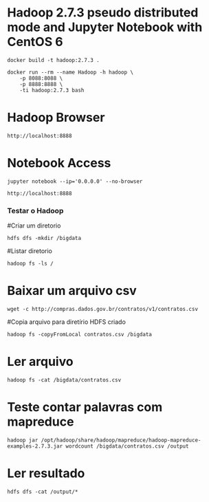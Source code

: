 # Hadoop 2.7.3 pseudo distributed mode and Jupyter Notebook with CentOS 6
```
docker build -t hadoop:2.7.3 .

docker run --rm --name Hadoop -h hadoop \
	-p 8088:8088 \
	-p 8888:8888 \
	-ti hadoop:2.7.3 bash
```
# Hadoop Browser
```
http://localhost:8888
```

# Notebook Access
```
jupyter notebook --ip='0.0.0.0' --no-browser

http://localhost:8888
```

### Testar o Hadoop

#Criar um diretorio
```
hdfs dfs -mkdir /bigdata
```
#Listar diretorio
```
hadoop fs -ls /
```
# Baixar um arquivo csv
```
wget -c http://compras.dados.gov.br/contratos/v1/contratos.csv
```

#Copia arquivo para diretírio HDFS criado
```
hadoop fs -copyFromLocal contratos.csv /bigdata
```
# Ler arquivo
```
hadoop fs -cat /bigdata/contratos.csv
```
# Teste contar palavras com mapreduce
```
hadoop jar /opt/hadoop/share/hadoop/mapreduce/hadoop-mapreduce-examples-2.7.3.jar wordcount /bigdata/contratos.csv /output
```

# Ler resultado
```
hdfs dfs -cat /output/*
```
